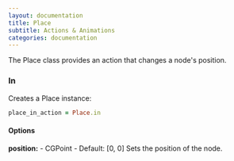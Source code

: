 ```yaml
---
layout: documentation
title: Place
subtitle: Actions & Animations
categories: documentation
---
```


The Place class provides an action that changes a node's position.

### In
Creates a Place instance:

```ruby
place_in_action = Place.in
```

#### Options
**position:** - CGPoint - Default: [0, 0]
Sets the position of the node.